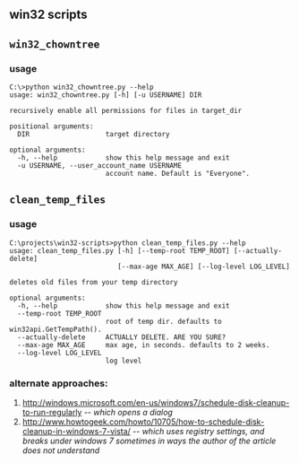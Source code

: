 win32 scripts
-------------

`win32_chowntree`
-----------------

### usage

    C:\>python win32_chowntree.py --help
    usage: win32_chowntree.py [-h] [-u USERNAME] DIR

    recursively enable all permissions for files in target_dir

    positional arguments:
      DIR                   target directory

    optional arguments:
      -h, --help            show this help message and exit
      -u USERNAME, --user_account_name USERNAME
                            account name. Default is "Everyone".

`clean_temp_files`
------------------


### usage

    C:\projects\win32-scripts>python clean_temp_files.py --help
    usage: clean_temp_files.py [-h] [--temp-root TEMP_ROOT] [--actually-delete]
                               [--max-age MAX_AGE] [--log-level LOG_LEVEL]

    deletes old files from your temp directory

    optional arguments:
      -h, --help            show this help message and exit
      --temp-root TEMP_ROOT
                            root of temp dir. defaults to win32api.GetTempPath().
      --actually-delete     ACTUALLY DELETE. ARE YOU SURE?
      --max-age MAX_AGE     max age, in seconds. defaults to 2 weeks.
      --log-level LOG_LEVEL
                            log level

### alternate approaches:

1.  http://windows.microsoft.com/en-us/windows7/schedule-disk-cleanup-to-run-regularly -- *which opens a dialog*
2.  http://www.howtogeek.com/howto/10705/how-to-schedule-disk-cleanup-in-windows-7-vista/ -- *which uses registry settings, and breaks under windows 7 sometimes in ways the author of the article does not understand*

